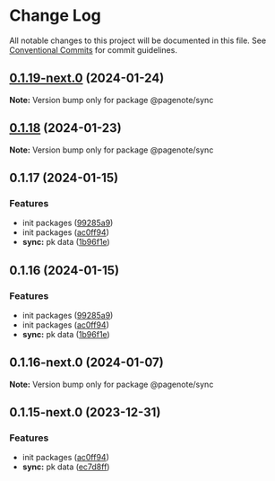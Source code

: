 # Change Log

All notable changes to this project will be documented in this file.
See [Conventional Commits](https://conventionalcommits.org) for commit guidelines.

## [0.1.19-next.0](https://github.com/rowthan/pagenote/compare/@pagenote/sync@0.1.18...@pagenote/sync@0.1.19-next.0) (2024-01-24)

**Note:** Version bump only for package @pagenote/sync





## [0.1.18](https://github.com/rowthan/pagenote/compare/@pagenote/sync@0.1.17...@pagenote/sync@0.1.18) (2024-01-23)

**Note:** Version bump only for package @pagenote/sync





## 0.1.17 (2024-01-15)


### Features

* init packages ([99285a9](https://github.com/rowthan/pagenote/commit/99285a9dc237893924fa06c7d712123e62b206ab))
* init packages ([ac0ff94](https://github.com/rowthan/pagenote/commit/ac0ff9470c8eb60e61b6b2541ad45e76e67e1749))
* **sync:** pk data ([1b96f1e](https://github.com/rowthan/pagenote/commit/1b96f1ef1cc4d361c0c2475bac617c66df209093))





## 0.1.16 (2024-01-15)


### Features

* init packages ([99285a9](https://github.com/rowthan/pagenote/commit/99285a9dc237893924fa06c7d712123e62b206ab))
* init packages ([ac0ff94](https://github.com/rowthan/pagenote/commit/ac0ff9470c8eb60e61b6b2541ad45e76e67e1749))
* **sync:** pk data ([1b96f1e](https://github.com/rowthan/pagenote/commit/1b96f1ef1cc4d361c0c2475bac617c66df209093))





## 0.1.16-next.0 (2024-01-07)

**Note:** Version bump only for package @pagenote/sync





## 0.1.15-next.0 (2023-12-31)


### Features

* init packages ([ac0ff94](https://github.com/rowthan/pagenote/commit/ac0ff9470c8eb60e61b6b2541ad45e76e67e1749))
* **sync:** pk data ([ec7d8ff](https://github.com/rowthan/pagenote/commit/ec7d8fff45f3dd7a3a2f38111bdbbe27638882ad))
